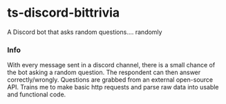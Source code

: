 # ts-discord-bittrivia
A Discord bot that asks random questions.... randomly

### Info
With every message sent in a discord channel, there is a small chance of the bot asking a random question. The respondent can then answer correctly/wrongly. Questions are grabbed
from an external open-source API. Trains me to make basic http requests and parse raw data into usable and functional code.
